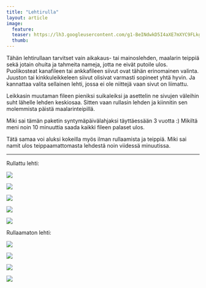 ```yaml
---
title: "Lehtirulla"
layout: article
image:
  feature:
  teaser: https://lh3.googleusercontent.com/g1-BeINdwkD5I4aXE7mXYC9FLkgpLyYQ8BZebSGo2M8=w245
  thumb:
---
```


Tähän lehtirullaan tarvitset vain aikakaus- tai mainoslehden, maalarin teippiä sekä jotain ohuita ja tahmeita nameja, jotta ne eivät putoile ulos. Puolikosteat kanafileen tai ankkafileen siivut ovat tähän erinomainen valinta. Juuston tai kinkkuleikkeleen siivut olisivat varmasti sopineet yhtä hyvin. Ja kannattaa valita sellainen lehti, jossa ei ole niittejä vaan sivut on liimattu.

Leikkasin muutaman fileen pieniksi suikaleiksi ja asettelin ne sivujen väleihin suht lähelle lehden keskiosaa. Sitten vaan rullasin lehden ja kiinnitin sen molemmista päistä maalarinteipillä.

Miki sai tämän paketin syntymäpäivälahjaksi täyttäessään 3 vuotta :) Mikiltä meni noin 10 minuuttia saada kaikki fileen palaset ulos.

Tätä samaa voi aluksi kokeilla myös ilman rullaamista ja teippiä. Miki sai namit ulos teippaamattomasta lehdestä noin viidessä minuutissa.

---

Rullattu lehti:

[![](https://lh3.googleusercontent.com/qMi8T1R9XhbAMjRbNePwqko1oiq5kSSV9qo5mgcaHPo=w800)](https://lh3.googleusercontent.com/qMi8T1R9XhbAMjRbNePwqko1oiq5kSSV9qo5mgcaHPo=s0)

[![](https://lh3.googleusercontent.com/Z09yBJQGbWS8NFZUbk9zo92CtOBJaTIoWelhf-yx5Nw=w800)](https://lh3.googleusercontent.com/Z09yBJQGbWS8NFZUbk9zo92CtOBJaTIoWelhf-yx5Nw=s0)

[![](https://lh3.googleusercontent.com/QjmK9wrwOZDOYYI5TyzZWI73h6aqljoap3dTefbfFPM=w800)](https://lh3.googleusercontent.com/QjmK9wrwOZDOYYI5TyzZWI73h6aqljoap3dTefbfFPM=s0)

[![](https://lh3.googleusercontent.com/4tUi4Br-X4iD_GyoZTrtWODgK7YH-tTglSPUr4yHxIg=w800)](https://lh3.googleusercontent.com/4tUi4Br-X4iD_GyoZTrtWODgK7YH-tTglSPUr4yHxIg=s0)

[![](https://lh3.googleusercontent.com/FKAHv6PG7PzomG1uNIP00D73e5FDH65hIYL-0nT303E=w800)](https://lh3.googleusercontent.com/FKAHv6PG7PzomG1uNIP00D73e5FDH65hIYL-0nT303E=s0)

Rullaamaton lehti:

[![](https://lh3.googleusercontent.com/hxfQeiGC-OkkgvHgjy0QRyAnbTN74X1zcMPb-8jSegY=w800)](https://lh3.googleusercontent.com/hxfQeiGC-OkkgvHgjy0QRyAnbTN74X1zcMPb-8jSegY=s0)

[![](https://lh3.googleusercontent.com/ilDIVzzLNYJ8zLoOkJUe5YOh95ETeQF3PhE2rID0TeY=w800)](https://lh3.googleusercontent.com/ilDIVzzLNYJ8zLoOkJUe5YOh95ETeQF3PhE2rID0TeY=s0)

[![](https://lh3.googleusercontent.com/NadE_loeJdT7uUmeDiTIMHnFvIGSJrIOPLV0VB8JFnc=w800)](https://lh3.googleusercontent.com/NadE_loeJdT7uUmeDiTIMHnFvIGSJrIOPLV0VB8JFnc=s0)

[![](https://lh3.googleusercontent.com/Pmeoqw9AxIo3Q9C3Slg7HjH8gTNFlmik4rsOZKg2M5g=w800)](https://lh3.googleusercontent.com/Pmeoqw9AxIo3Q9C3Slg7HjH8gTNFlmik4rsOZKg2M5g=s0)
